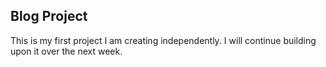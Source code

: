 ## Blog Project

This is my first project I am creating independently. I will continue building upon it over the next week. 